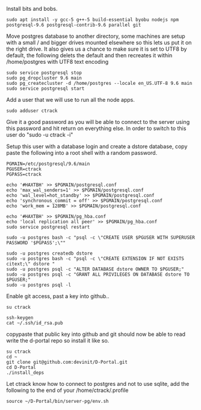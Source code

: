 


Install bits and bobs.

	sudo apt install -y gcc-5 g++-5 build-essential byobu nodejs npm postgresql-9.6 postgresql-contrib-9.6 parallel git


Move postgres database to another directory, some machines are setup 
with a small / and bigger drives mounted elsewhere so this lets us put 
it on the right drive. It also gives us a chance to make sure it is set 
to UTF8 by default, the following delets the default and then recreates 
it within /home/postgres with UTF8 text encoding

	sudo service postgresql stop
	sudo pg_dropcluster 9.6 main
	sudo pg_createcluster -d /home/postgres --locale en_US.UTF-8 9.6 main
	sudo service postgresql start
	

Add a user that we will use to run all the node apps.

	sudo adduser ctrack

Give it a good password as you will be able to connect to the server 
using this password and hit return on everything else. In order to 
switch to this user do "sudo -u ctrack -i"


Setup this user with a database login and create a dstore database, 
copy paste the following into a root shell with a random password.

	PGMAIN=/etc/postgresql/9.6/main
	PGUSER=ctrack
	PGPASS=ctrack

	echo '#HAXTBH' >> $PGMAIN/postgresql.conf
	echo 'max_wal_senders=1' >> $PGMAIN/postgresql.conf
	echo 'wal_level=hot_standby' >> $PGMAIN/postgresql.conf
	echo 'synchronous_commit = off' >> $PGMAIN/postgresql.conf
	echo 'work_mem = 128MB' >> $PGMAIN/postgresql.conf

	echo '#HAXTBH' >> $PGMAIN/pg_hba.conf
	echo 'local replication all peer' >> $PGMAIN/pg_hba.conf
	sudo service postgresql restart

	sudo -u postgres bash -c "psql -c \"CREATE USER $PGUSER WITH SUPERUSER PASSWORD '$PGPASS';\""

	sudo -u postgres createdb dstore
	sudo -u postgres bash -c "psql -c \"CREATE EXTENSION IF NOT EXISTS citext;\" dstore "
	sudo -u postgres psql -c "ALTER DATABASE dstore OWNER TO $PGUSER;"
	sudo -u postgres psql -c "GRANT ALL PRIVILEGES ON DATABASE dstore TO $PGUSER;"
	sudo -u postgres psql -l

Enable git access, past a key into github..

	su ctrack
	
	ssh-keygen 
	cat ~/.ssh/id_rsa.pub
	
copypaste that public key into github and git should now be able to 
read write the d-portal repo so install it like so.

	su ctrack
	cd ~
	git clone git@github.com:devinit/D-Portal.git
	cd D-Portal
	./install_deps

Let ctrack know how to connect to postgres and not to use sqlite, add 
the following to the end of your /home/ctrack/.profile

	source ~/D-Portal/bin/server-pg/env.sh





